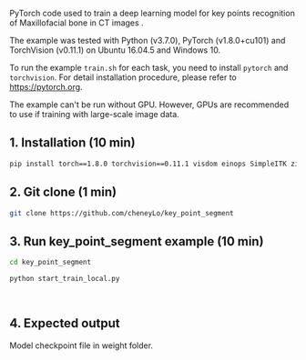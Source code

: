 PyTorch code used to train a deep learning model for key points recognition of Maxillofacial bone in CT images .

The example was tested with Python (v3.7.0), PyTorch (v1.8.0+cu101) and TorchVision (v0.11.1) on Ubuntu 16.04.5 and Windows 10.

To run the example `train.sh` for each task, you need to install `pytorch` and `torchvision`.
For detail installation procedure, please refer to https://pytorch.org.

The example can't be run without GPU. However, GPUs are recommended to use if training with large-scale image data.

## 1. Installation (10 min)
```bash
pip install torch==1.8.0 torchvision==0.11.1 visdom einops SimpleITK zipfile numpy nibabel gzip subprocess
```

## 2. Git clone (1 min)
```bash
git clone https://github.com/cheneyLo/key_point_segment
```

## 3. Run key_point_segment example (10 min)
```bash
cd key_point_segment

python start_train_local.py

 
```

## 4. Expected output
Model checkpoint file in weight folder.

